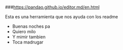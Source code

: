 ###https://pandao.github.io/editor.md/en.html

Esta es una herramienta que nos ayuda con los readme


* Buenas noches pa
* Quiero milo 
* Y mimir tambien
* Toca madrugar